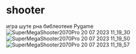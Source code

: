 # shooter
игра шуте рна библеотеке Pygame
![SuperMegaShooter2070Pro 20 07 2023 11_19_30](https://github.com/ceres132/shooter/assets/140040528/94437721-2ca3-41aa-80b6-8a1d41df739a)
![SuperMegaShooter2070Pro 20 07 2023 11_19_50](https://github.com/ceres132/shooter/assets/140040528/07c65db8-890e-4011-88fe-63cd657428fd)
![SuperMegaShooter2070Pro 20 07 2023 11_19_57](https://github.com/ceres132/shooter/assets/140040528/1062ef30-4282-4d58-8759-601d424f67e8)
